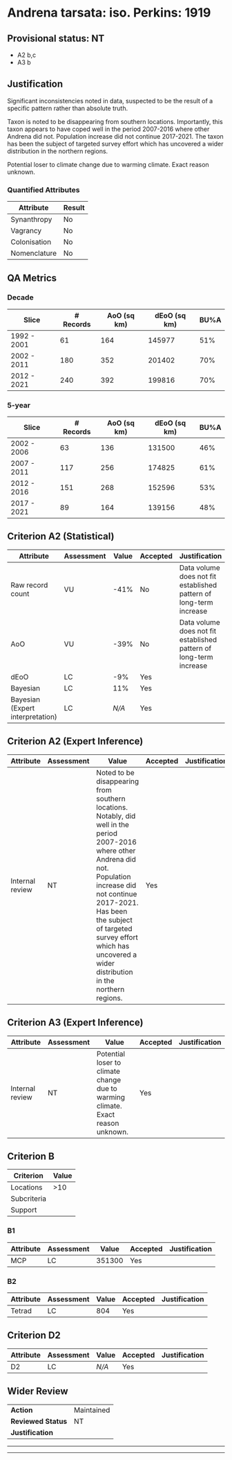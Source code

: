 # Andrena tarsata: iso. Perkins: 1919
## Provisional status: NT
- A2 b,c
- A3 b

## Justification
Significant inconsistencies noted in data, suspected to be the result of a specific pattern rather than absolute truth.

Taxon is noted to be disappearing from southern locations. Importantly, this taxon appears to have coped well in the period 2007-2016 where other Andrena did not. Population increase did not continue 2017-2021. The taxon has been the subject of targeted survey effort which has uncovered a wider distribution in the northern regions.

Potential loser to climate change due to warming climate. Exact reason unknown.
### Quantified Attributes
|Attribute|Result|
|---|---|
|Synanthropy|No|
|Vagrancy|No|
|Colonisation|No|
|Nomenclature|No|
## QA Metrics
### Decade
| Slice | # Records | AoO (sq km) | dEoO (sq km) |BU%A |
|---|---|---|---|---|
|1992 - 2001|61|164|145977|51%|
|2002 - 2011|180|352|201402|70%|
|2012 - 2021|240|392|199816|70%|
### 5-year
| Slice | # Records | AoO (sq km) | dEoO (sq km) |BU%A |
|---|---|---|---|---|
|2002 - 2006|63|136|131500|46%|
|2007 - 2011|117|256|174825|61%|
|2012 - 2016|151|268|152596|53%|
|2017 - 2021|89|164|139156|48%|
## Criterion A2 (Statistical)
|Attribute|Assessment|Value|Accepted|Justification
|---|---|---|---|---|
|Raw record count|VU|-41%|No|Data volume does not fit established pattern of long-term increase|
|AoO|VU|-39%|No|Data volume does not fit established pattern of long-term increase|
|dEoO|LC|-9%|Yes||
|Bayesian|LC|11%|Yes||
|Bayesian (Expert interpretation)|LC|*N/A*|Yes||
## Criterion A2 (Expert Inference)
|Attribute|Assessment|Value|Accepted|Justification
|---|---|---|---|---|
|Internal review|NT|Noted to be disappearing from southern locations. Notably, did well in the period 2007-2016 where other Andrena did not. Population increase did not continue 2017-2021. Has been the subject of targeted survey effort which has uncovered a wider distribution in the northern regions.|Yes||
## Criterion A3 (Expert Inference)
|Attribute|Assessment|Value|Accepted|Justification
|---|---|---|---|---|
|Internal review|NT|Potential loser to climate change due to warming climate. Exact reason unknown.|Yes||
## Criterion B
|Criterion| Value|
|---|---|
|Locations|>10|
|Subcriteria||
|Support||
### B1
|Attribute|Assessment|Value|Accepted|Justification
|---|---|---|---|---|
|MCP|LC|351300|Yes||
### B2
|Attribute|Assessment|Value|Accepted|Justification
|---|---|---|---|---|
|Tetrad|LC|804|Yes||
## Criterion D2
|Attribute|Assessment|Value|Accepted|Justification
|---|---|---|---|---|
|D2|LC|*N/A*|Yes||
## Wider Review
|  |  |
|---|---|
|**Action**|Maintained|
|**Reviewed Status**|NT|
|**Justification**||
---
 ---
 <br><br>
 
